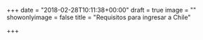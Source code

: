 +++
date = "2018-02-28T10:11:38+00:00"
draft = true
image = ""
showonlyimage = false
title = "Requisitos para ingresar a Chile"

+++
